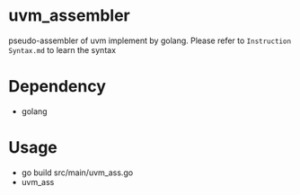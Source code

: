uvm_assembler
===============

pseudo-assembler of uvm implement by golang. Please refer to `Instruction Syntax.md` to learn the syntax

# Dependency

* golang

# Usage

* go build src/main/uvm_ass.go
* uvm_ass <path-to-dot-uvms-file>
